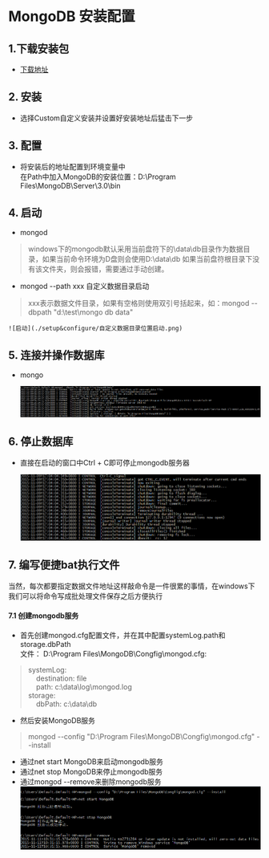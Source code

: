 # MongoDB 安装配置
## 1.下载安装包  
*  [下载地址](https://www.mongodb.org/downloads)  

## 2. 安装  
*  选择Custom自定义安装并设置好安装地址后猛击下一步  

## 3. 配置  
*  将安装后的地址配置到环境变量中  
    在Path中加入MongoDB的安装位置：D:\Program Files\MongoDB\Server\3.0\bin 

## 4. 启动  
* mongod  
>windows下的mongodb默认采用当前盘符下的\data\db目录作为数据目录，如果当前命令环境为D盘则会使用D:\data\db
>如果当前盘符根目录下没有该文件夹，则会报错，需要通过手动创建。  

* mongod --path xxx 自定义数据目录启动
>xxx表示数据文件目录，如果有空格则使用双引号括起来，如：mongod --dbpath "d:\test\mongo db data"  

    ![启动](./setup&configure/自定义数据目录位置启动.png)  

## 5. 连接并操作数据库  
* mongo  

    ![连接](./setup&configure/自定义数据目录位置启动.png)  

## 6. 停止数据库  
* 直接在启动的窗口中Ctrl + C即可停止mongodb服务器

    ![停止](./setup&configure/停止数据库服务器.png)  

## 7. 编写便捷bat执行文件  
当然，每次都要指定数据文件地址这样敲命令是一件很累的事情，在windows下我们可以将命令写成批处理文件保存之后方便执行

#### 7.1 创建mongodb服务  
* 首先创建mongod.cfg配置文件，并在其中配置systemLog.path和storage.dbPath  
文件： D:\Program Files\MongoDB\Congfig\mongod.cfg:  
>systemLog:  
&nbsp;&nbsp;&nbsp;&nbsp;destination: file  
&nbsp;&nbsp;&nbsp;&nbsp;path: c:\data\log\mongod.log  
storage:  
&nbsp;&nbsp;&nbsp;&nbsp;dbPath: c:\data\db

* 然后安装MongoDB服务  
>mongod --config "D:\Program Files\MongoDB\Congfig\mongod.cfg" --install

* 通过net start MongoDB来启动mongodb服务  
* 通过net stop MongoDB来停止mongodb服务  
* 通过mongod --remove来删除mongodb服务    
    ![安装启动停止卸载服务](./setup&configure/安装启动停止服务.png) 
     
<!--
#### 7.2 安装自动启动的服务
-->
